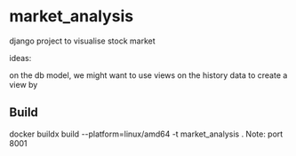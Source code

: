 # market_analysis
django project to visualise stock market




ideas:

on the db model, we might want to use views on the history data to create a view by 


## Build

docker buildx build --platform=linux/amd64 -t market_analysis .
Note: port 8001